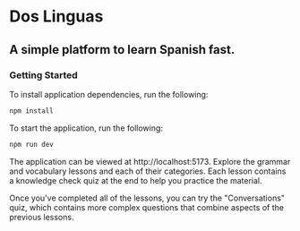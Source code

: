 # Dos Linguas
## A simple platform to learn Spanish fast.

### Getting Started

To install application dependencies, run the following:

```sh
npm install
```

To start the application, run the following:

```sh
npm run dev
```

The application can be viewed at http://localhost:5173. Explore the grammar and vocabulary lessons and each of their categories. Each lesson contains a knowledge check quiz at the end to help you practice the material. 

Once you've completed all of the lessons, you can try the "Conversations" quiz, which contains more complex questions that combine aspects of the previous lessons.
